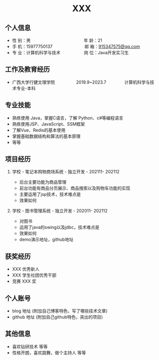  <center>
     <h1>XXX</h1>
 </center>

## 个人信息 

* 性 别：男&emsp;&emsp;&emsp;&emsp;&emsp;&emsp;&emsp;&emsp;&emsp;&emsp;&emsp;&emsp;&ensp;年 龄：21  
* 手 机：15977750137 &emsp;&emsp;&emsp;&emsp;&emsp;&emsp;&ensp;&ensp;   邮 箱：915347575@qq.com    
* 专 业：计算机科学与技术 &emsp;&emsp;&emsp;&emsp;&emsp; 岗 位：Java开发实习生

## 工作及教育经历
     
* 广西大学行健文理学院&emsp;&emsp;&emsp;&emsp;&emsp;2019.9~2023.7&emsp;&emsp;&emsp;&emsp; 计算机科学与技术专业-本科  

## 专业技能

* 熟练使用 Java，掌握C语言，了解 Python、c#等编程语言
* 熟练使用JSP、JavaScript、SSM框架
* 了解Vue、Redis的基本使用
* 掌握基础数据结构和算法的基本原理
* 等等

## 项目经历

1. 学校 - 笔记本购物商场系统 - 独立开发 - 202111- 202112 
    * 后台主要功能为商品管理
    * 前台功能有商品分页展示、商品搜索以及购物车功能的实现
    * 主要运用了jsp技术，技术难点是
    * 效果如何
 

2. 学校 - 图书管理系统 - 独立开发 - 202011- 202112 
    * 对图书 
    * 运用了java的swing以及jdbc，技术难点是
    * 效果如何
    * demo演示地址，github地址 

## 获奖经历
* XXX 优秀新人
* XXX 学生社团优秀干部
* 竞赛 XXX 奖

## 个人账号 
* blog 地址 (附加自己博客特色，写了哪些技术文章)
* github 地址 (附加自己github特色，突出的项目)

## 其他信息 
* 喜欢钻研技术 等等
* 性格开朗，喜欢跳舞，做个主持人 等等 



